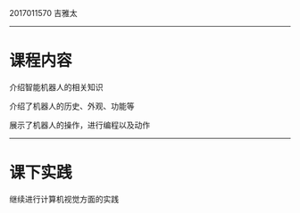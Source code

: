 2017011570 吉雅太

___

# 课程内容

介绍智能机器人的相关知识

介绍了机器人的历史、外观、功能等

展示了机器人的操作，进行编程以及动作

___

# 课下实践

继续进行计算机视觉方面的实践